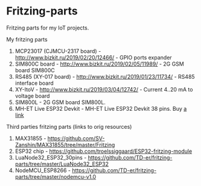 # Fritzing-parts
Fritzing parts for my IoT projects.

My fritzing parts
1. MCP23017 (CJMCU-2317 board)  - http://www.bizkit.ru/2019/02/20/12466/ - GPIO ports expander
2. SIM800C board                - http://www.bizkit.ru/2019/02/05/11989/ - 2G GSM board SIM800C
3. RS485 (XY-017 board)         - http://www.bizkit.ru/2019/01/23/11734/ - RS485 interface board 
4. XY-ItoV                      - http://www.bizkit.ru/2019/03/04/12742/ - Current 4..20 mA to voltage board
5. SIM800L                      - 2G GSM board SIM800L.
6. MH-ET Live ESP32 Devkit      - MH-ET Live ESP32 Devkit 38 pins. Buy [a link](http://ali.pub/37cnuh)

Third parties fritzing parts (links to orig resources)
1. MAX31855                     - https://github.com/SV-Zanshin/MAX31855/tree/master/Fritzing
2. ESP32 chip                   - https://github.com/troelssiggaard/ESP32-fritzing-module
3. LuaNode32_ESP32_30pins       - https://github.com/TD-er/fritzing-parts/tree/master/LuaNode32_ESP32
4. NodeMCU_ESP8266              - https://github.com/TD-er/fritzing-parts/tree/master/nodemcu-v1.0
